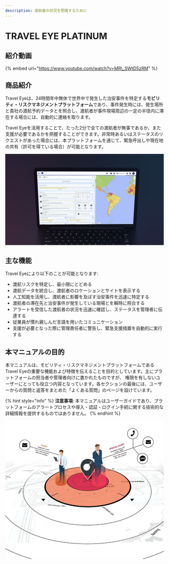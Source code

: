 ```yaml
---
description: 渡航者の状況を把握するために
---
```


# TRAVEL EYE PLATINUM

## 紹介動画

{% embed url="https://www.youtube.com/watch?v=MR\_SWtD5zRM" %}

## 商品紹介

Travel Eyeは、24時間年中無休で世界中で発生した治安事件を特定する**モビリティ・リスクマネジメントプラットフォーム**であり、事件発生時には、発生場所と貴社の渡航予約データとを照合し、渡航者が事件現場周辺の一定の半径内に滞在する場合には、自動的に連絡を取ります。

Travel Eyeを活用することで、たった2分で全ての渡航者が無事であるか、また支援が必要であるかを把握することができます。非常時あるいはステータスのリクエストがあった場合には、本プラットフォームを通じて、緊急呼出しや現在地の共有（許可を得ている場合）が可能となります。

![](.gitbook/assets/travel-eye-cover%20%284%29.JPG)

## 主な機能

Travel Eyeにより以下のことが可能となります:

* 渡航リスクを特定し、最小限にとどめる
* 渡航データを統合し、渡航者のロケーションとサイトを表示する
* 人工知能を活用し、渡航者に影響を及ぼす治安事件を迅速に特定する
* 渡航者の滞在先と治安事件が発生している現場とを瞬時に照合する
* アラートを受信した渡航者の状況を迅速に確認し、ステータスを管理者に伝達する
* 従業員が慣れ親しんだ言語を用いたコミュニケーション
* 支援が必要となった際に管理責任者に警告し、緊急支援措置を自動的に実行する

## 本マニュアルの目的

本マニュアルは、モビリティ・リスクマネジメントプラットフォームであるTravel Eyeの重要な機能および特徴を伝えることを目的としています。主にプラットフォームの担当者や管理者向けに書かれたものですが、 権限を有しないユーザーにとっても役立つ内容となっています。各セクションの最後には、ユーザーからの質問と返答をまとめた「よくある質問」のページを設けています。

{% hint style="info" %}
**注意事項**: 本マニュアルはユーザーガイドであり、プラットフォームのアラートプロセスや導入・認証・ログイン手続に関する技術的な詳細情報を提供するものではありません。
{% endhint %}

![](.gitbook/assets/splashscreen.jpg)

